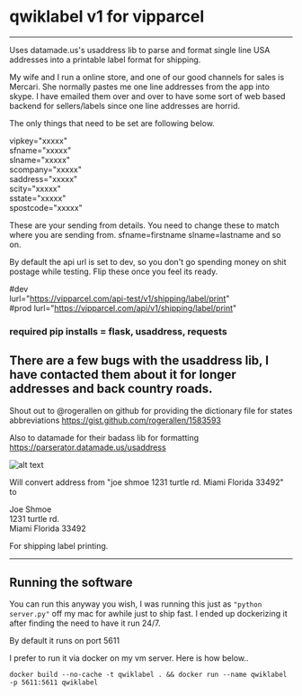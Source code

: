 # qwiklabel v1 for vipparcel
---

Uses datamade.us's usaddress lib to parse and format single line USA addresses into a printable label format for shipping.

My wife and I run a online store, and one of our good channels for sales is Mercari. She normally pastes me one line addresses from the app into skype. I have emailed them over and over to have some sort of web based backend for sellers/labels since one line addresses are horrid.


The only things that need to be set are following below.

vipkey="xxxxx"  <br />
sfname="xxxxx"  <br />
slname="xxxxx"  <br />
scompany="xxxxx"  <br />
saddress="xxxxx"  <br />
scity="xxxxx"  <br />
sstate="xxxxx"  <br />
spostcode="xxxxx"


These are your sending from details. You need to change these to match where you are sending from.  sfname=firstname slname=lastname and so on.


By default the api url is set to dev, so you don't go spending money on shit postage while testing. Flip these once you feel its ready.


#dev <br />
lurl="https://vipparcel.com/api-test/v1/shipping/label/print" <br />
#prod lurl="https://vipparcel.com/api/v1/shipping/label/print"


### required pip installs = flask, usaddress, requests



There are a few bugs with the usaddress lib, I have contacted them about it for longer addresses and back country roads.
---
Shout out to @rogerallen on github for providing the dictionary file for states abbreviations https://gist.github.com/rogerallen/1583593

Also to datamade for their badass lib for formatting https://parserator.datamade.us/usaddress




![alt text](https://i.imgur.com/7RkDBjD.png)


Will convert address from "joe shmoe 1231 turtle rd. Miami Florida 33492" to


Joe Shmoe </br>
1231 turtle rd. </br>
Miami Florida 33492 </br>


For shipping label printing.


---
## Running the software

You can run this anyway you wish, I was running this just as `"python server.py"` off my mac for awhile just to ship fast. I ended up dockerizing it after finding the need to have it run 24/7.

By default it runs on port 5611

I prefer to run it via docker on my vm server. Here is how below..

`docker build --no-cache -t qwiklabel . && docker run --name qwiklabel -p 5611:5611 qwiklabel`
